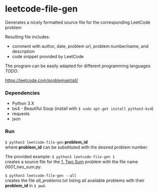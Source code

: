 # leetcode-file-gen
Generates a nicely formatted source file for the corresponding LeetCode problem
  
Resulting file includes:
- comment with author, date, problem url, problem number/name, and description
- code snippet provided by LeetCode
  
The program can be easily adapted for different programming languages *TODO*.  
  
https://leetcode.com/problemset/all/
  
### Dependencies  
- Python 3.X  
- bs4 - Beautiful Soup (install with `$ sudo apt-get install python3-bs4`)  
- requests  
- json  
  
### Run  
`$ python3 leetcode-file-gen` **problem_id**  
where **problem_id** can be substituted with the desired problem number.  
  
The provided example: 
`$ python3 leetcode-file-gen 1`  
creates a source file for the [1. Two Sum](https://leetcode.com/problems/two-sum) problem with the file name *0001_two_sum.py*.  
  
`$ python3 leetcode-file-gen --all`  
creates the file *all_problems.txt* listing all available problems with their **problem_id** in `$ pwd`.
